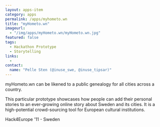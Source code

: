 ```yaml
---
layout: apps-item
category: apps
permalink: /apps/myhometo.wn
title: "myHometo.wn"
imageurl:
  - "/img/apps/myHometo.wn/myHometo.wn.jpg"
featured: false
tags:
  - Hackathon Prototype
  - Storytelling
links:
  - 
contact: 
  name: "Pelle Sten (@inuse_swe, @inuse_tipsar)"
---
```


myHometo.wn can be likened to a public genealogy for all cities across a country.

This particular prototype showcases how people can add their personal stories to an ever-growing online story about Sweden and its cities. It is a high-potential crowd-sourcing tool for European cultural institutions.

 Hack4Europe '11 - Sweden
